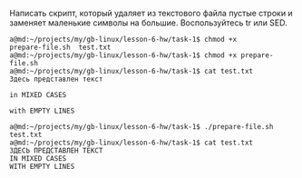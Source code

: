 Написать скрипт, который удаляет из текстового файла пустые строки и
заменяет маленькие символы на большие. Воспользуйтесь tr или SED.

```text
a@md:~/projects/my/gb-linux/lesson-6-hw/task-1$ chmod +x 
prepare-file.sh  test.txt         
a@md:~/projects/my/gb-linux/lesson-6-hw/task-1$ chmod +x prepare-file.sh 
a@md:~/projects/my/gb-linux/lesson-6-hw/task-1$ cat test.txt 
Здесь представлен текст

in MIXED CASES

with EMPTY LINES

a@md:~/projects/my/gb-linux/lesson-6-hw/task-1$ ./prepare-file.sh test.txt
a@md:~/projects/my/gb-linux/lesson-6-hw/task-1$ cat test.txt 
ЗДЕСЬ ПРЕДСТАВЛЕН ТЕКСТ
IN MIXED CASES
WITH EMPTY LINES
```
